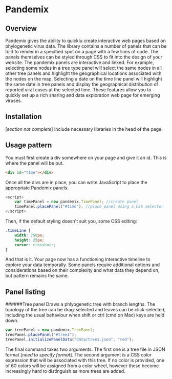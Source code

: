 Pandemix
===

Overview
---
Pandemix gives the ability to quicklu create interactive web pages based on phylogenetic virus data. The library contains a number of panels that can be told to render in a specified spot on a page with a few lines of code. The panels themselves can be styled through CSS to fit into the design of your website. The pandemix panels are interactive and linked. For example, selecting some nodes in a tree type panel will select the same nodes in all other tree panels and highlight the geographical locations associated with the nodes on the map. Selecting a date on the time line panel will highlight the same date in tree panels and display the geographical distribution of reported viral cases at the selected time. These features allow you to quickly set up a rich sharing and data exploration web page for emerging viruses.

Installation
---
[*section not complete*]
Include necessary libraries in the head of the page.

Usage pattern
---
You must first create a div somewhere on your page and give it an id. This is where the panel will be put.
```html
<div id="time"></div>
```
Once all the divs are in place, you can write JavaScript to place the appropriate Pandemix panels.
```javascript
<script>
	var timePanel = new pandemix.TimePanel; //create panel
    timePanel.placePanel("#time"); //place panel using a CSS selector
</script>
```
Then, if the default styling doesn't suit you, some CSS editing:
```css
.timeLine {
    width: 750px;
    height: 25px;
    cursor: crosshair;
}
```
And that is it. Your page now has a functioning interactive timeline to explore your data temporally.
Some panels require additional options and considerations based on their complexity and what data they depend on, but pattern remains the same.

Panel listing
---
######Tree panel
Draws a phlyogenetic tree with branch lengths. The topology of the tree can be drag-selected and leaves can be click-selected, including the usual behaviour when shift or ctrl (cmd on Mac) keys are held down.
```javascript
var treePanel = new pandemix.TreePanel;
treePanel.placePanel("#tree1");
treePanel.initializePanelData("data/tree1.json", "red");
```
The final command takes two arguments. The first one is a tree file in JSON format [*need to specify format*]. The second argument is a CSS color expression that will be associated with this tree. If no color is provided, one of 60 colors will be assigned from a color wheel, however these become increasingly hard to distinguish as more trees are added.

######